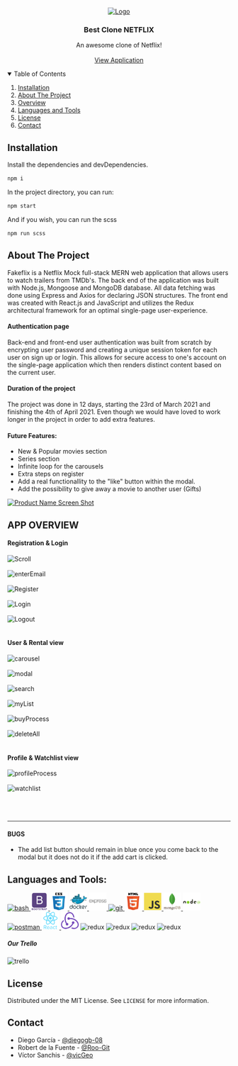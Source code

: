 
<!-- PROJECT LOGO -->
<br />
<p align="center">
  <a href="https://github.com/othneildrew/Best-README-Template">
    <img src="https://i.imgur.com/oJkLhii.png" alt="Logo" >
  </a>

  <h3 align="center">Best Clone NETFLIX</h3>

  <p align="center">
    An awesome clone of Netflix!
    <br />
    <br />
    <a href="https://fakeflixmock.herokuapp.com/">View Application</a>
  </p>
</p>



<!-- TABLE OF CONTENTS -->
<details open="open">
  <summary>Table of Contents</summary>
  <ol>
    <li>
      <a href="#installation">Installation</a>
    </li>
    <li>
      <a href="#about-the-project">About The Project</a>
    </li>
    <li>
      <a href="#app-overview">Overview</a>
    </li>
    <li><a href="#languages-and-tools">Languages and Tools</a></li>
    <li><a href="#license">License</a></li>
    <li><a href="#contact">Contact</a></li>
  </ol>
</details>

## Installation

Install the dependencies and devDependencies.

```sh
npm i
```
In the project directory, you can run:

```sh
npm start
```
And if you wish, you can run the scss

```sh
npm run scss
```



<!-- ABOUT THE PROJECT -->
## About The Project


Fakeflix is a Netflix Mock full-stack MERN web application that allows users to watch trailers from TMDb's. The back end of the application was built with Node.js, Mongoose and MongoDB database. All data fetching was done using Express and Axios for declaring JSON structures. The front end was created with React.js and JavaScript and utilizes the Redux architectural framework for an optimal single-page user-experience.

#### Authentication page
Back-end and front-end user authentication was built from scratch by encrypting user password and creating a unique session token for each user on sign up or login. This allows for secure access to one's account on the single-page application which then renders distinct content based on the current user.

#### Duration of the project

The project was done in 12 days, starting the 23rd of March 2021 and finishing the 4th of April 2021. Even though we would have loved to work longer in the project in order to add extra features.

#### Future Features:
- New & Popular movies section
- Series section
- Infinite loop for the carousels
- Extra steps on register 
- Add a real functionallity to the "like" button within the modal.
- Add the possibility to give away a movie to another user (Gifts)

[![Product Name Screen Shot][product-screenshot]](https://fakeflixmock.herokuapp.com/)





<!-- USAGE -->
## APP OVERVIEW

#### Registration & Login
<img src="public/gif/scroll.gif" alt="Scroll" >

<br>
<br>

<img src="public/gif/enterEmail.gif" alt="enterEmail" >

<br>
<br>

<img src="public/gif/register.gif" alt="Register" >

<br>
<br>

<img src="public/gif/login.gif" alt="Login" >

<br>
<br>

<img src="public/gif/logout.gif" alt="Logout" >

<br>
<br>

#### User & Rental view

<img src="public/gif/carousel.gif" alt="carousel" >

<br>
<br>

<img src="public/gif/modal.gif" alt="modal" >

<br>
<br>

<img src="public/gif/search.gif" alt="search" >

<br>
<br>

<img src="public/gif/myList.gif" alt="myList" >

<br>
<br>



<img src="public/gif/buyProcess.gif" alt="buyProcess" >

<br>
<br>

<img src="public/gif/deleteAll.gif" alt="deleteAll" >

<br>
<br>


#### Profile & Watchlist view

<img src="public/gif/profileProcess.gif" alt="profileProcess" >

<br>
<br>

<img src="public/gif/watchlist.gif" alt="watchlist" >

<br>
<br>



<br>
<br>


---







<!-- BUGS -->
#### BUGS

- The add list button should remain in blue once you come back to the modal but it does not do it if the add cart is clicked.


<!-- ACKNOWLEDGEMENTS -->
## Languages and Tools:
<p align="left"> <a href="https://www.gnu.org/software/bash/" target="_blank"> <img src="https://www.vectorlogo.zone/logos/gnu_bash/gnu_bash-icon.svg" alt="bash" width="40" height="40"/> </a> <a href="https://getbootstrap.com" target="_blank"> <img src="https://raw.githubusercontent.com/devicons/devicon/master/icons/bootstrap/bootstrap-plain-wordmark.svg" alt="bootstrap" width="40" height="40"/> </a> <a href="https://www.w3schools.com/css/" target="_blank"> <img src="https://raw.githubusercontent.com/devicons/devicon/master/icons/css3/css3-original-wordmark.svg" alt="css3" width="40" height="40"/> </a> <a href="https://www.docker.com/" target="_blank"> <img src="https://raw.githubusercontent.com/devicons/devicon/master/icons/docker/docker-original-wordmark.svg" alt="docker" width="40" height="40"/> </a> <a href="https://expressjs.com" target="_blank"> <img src="https://raw.githubusercontent.com/devicons/devicon/master/icons/express/express-original-wordmark.svg" alt="express" width="40" height="40"/> </a> <a href="https://git-scm.com/" target="_blank"> <img src="https://www.vectorlogo.zone/logos/git-scm/git-scm-icon.svg" alt="git" width="40" height="40"/> </a> <a href="https://www.w3.org/html/" target="_blank"> <img src="https://raw.githubusercontent.com/devicons/devicon/master/icons/html5/html5-original-wordmark.svg" alt="html5" width="40" height="40"/> </a> <a href="https://developer.mozilla.org/en-US/docs/Web/JavaScript" target="_blank"> <img src="https://raw.githubusercontent.com/devicons/devicon/master/icons/javascript/javascript-original.svg" alt="javascript" width="40" height="40"/> </a>   </a> <a href="https://www.mongodb.com/" target="_blank"> <img src="https://raw.githubusercontent.com/devicons/devicon/master/icons/mongodb/mongodb-original-wordmark.svg" alt="mongodb" width="40" height="40"/> </a> </a> <a href="https://nodejs.org" target="_blank"> <img src="https://raw.githubusercontent.com/devicons/devicon/master/icons/nodejs/nodejs-original-wordmark.svg" alt="nodejs" width="40" height="40"/> </a>  <a href="https://postman.com" target="_blank"> <img src="https://www.vectorlogo.zone/logos/getpostman/getpostman-icon.svg" alt="postman" width="40" height="40"/> </a> <a href="https://reactjs.org/" target="_blank"> <img src="https://raw.githubusercontent.com/devicons/devicon/master/icons/react/react-original-wordmark.svg" alt="react" width="40" height="40"/> </a>  <img src="https://raw.githubusercontent.com/devicons/devicon/master/icons/redux/redux-original.svg" alt="redux" width="40" height="40"/> </a> <img src="https://i.imgur.com/s59l4lu.png" alt="redux" width="40" height="40"/> </a> <img src="https://i.imgur.com/MD1U1tu.png" alt="redux" width="40" height="40"/> </a> <img src="https://i.imgur.com/0fbJECr.png" alt="redux" width="40" height="40"/> </a><img src="https://i.imgur.com/lfb9mFw.png" alt="redux" width="40" height="40"/> </a></p>

##### Our Trello

<img src="public/gif/trello.jpeg" alt="trello" >


<!-- LICENSE -->
## License

Distributed under the MIT License. See `LICENSE` for more information.



<!-- CONTACT -->
## Contact

- Diego García - [@diegogb-08](https://github.com/diegogb-08)
- Robert de la Fuente - [@Roo-Git](https://github.com/Roo-Git)
- Víctor Sanchis - [@vicGeo](https://github.com/vicGeo)

<!-- MARKDOWN LINKS & IMAGES -->
<!-- https://www.markdownguide.org/basic-syntax/#reference-style-links -->
[product-screenshot]: https://i.ibb.co/hMPDn3N/home-Fakeflix.png

